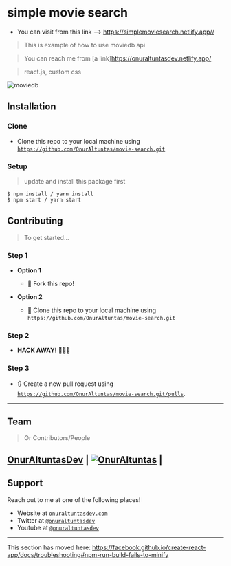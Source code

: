 
# simple movie search
- You can visit from this link --> https://simplemoviesearch.netlify.app//

> This is example of how to use moviedb api

> You can reach me from [a link]https://onuraltuntasdev.netlify.app/

>  react.js, custom css

![moviedb](https://user-images.githubusercontent.com/53194850/91450625-2a86e780-e885-11ea-98ee-aef70931e5f9.PNG)


## Installation

### Clone

- Clone this repo to your local machine using <a href="https://github.com/OnurAltuntas/movie-search.git" target="_blank">`https://github.com/OnurAltuntas/movie-search.git`</a>

### Setup

> update and install this package first

```shell
$ npm install / yarn install
$ npm start / yarn start
```

## Contributing

> To get started...

### Step 1

- **Option 1**
    - 🍴 Fork this repo!

- **Option 2**
    - 👯 Clone this repo to your local machine using `https://github.com/OnurAltuntas/movie-search.git`

### Step 2

- **HACK AWAY!** 🔨🔨🔨

### Step 3

- 🔃 Create a new pull request using <a href="https://github.com/OnurAltuntas/movie-search.git/pulls" target="_blank">`https://github.com/OnurAltuntas/movie-search.git/pulls`</a>.

---

## Team

> Or Contributors/People

 <a href="https://onuraltuntasdev.netlify.app/" target="_blank">**OnurAltuntasDev**</a> 
 | [![OnurAltuntas](https://avatars0.githubusercontent.com/u/53194850?s=460&u=88ff0b9c8fe41c908d3c9b7ff43eb00dba669e66&v=4)](https://onuraltuntasdev.netlify.app)  |
---

## Support

Reach out to me at one of the following places!

- Website at <a href="https://onuraltuntasdev.netlify.app/" target="_blank">`onuraltuntasdev.com`</a>
- Twitter at <a href="http://twitter.com/onuraltuntasdev" target="_blank">`@onuraltuntasdev`</a>
- Youtube at <a href="https://www.youtube.com/channel/UCalJQ45NyMzMvPqK5n0xYEA" target="_blank">`@onuraltuntasdev`</a>
---



This section has moved here: https://facebook.github.io/create-react-app/docs/troubleshooting#npm-run-build-fails-to-minify
